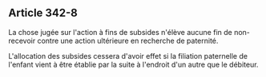 Article 342-8
----
La chose jugée sur l'action à fins de subsides n'élève aucune fin de non-
recevoir contre une action ultérieure en recherche de paternité.

L'allocation des subsides cessera d'avoir effet si la filiation paternelle de
l'enfant vient à être établie par la suite à l'endroit d'un autre que le
débiteur.
